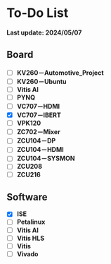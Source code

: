 # To-Do List

**Last update: 2024/05/07**

## Board

- [ ] **KV260－Automotive_Project**
- [ ] **KV260－Ubuntu**
- [ ] **Vitis AI**
- [ ] **PYNQ**
- [ ] **VC707－HDMI**
- [x] **VC707－IBERT**
- [ ] **VPK120**
- [ ] **ZC702－Mixer**
- [ ] **ZCU104－DP**
- [ ] **ZCU104－HDMI**
- [ ] **ZCU104－SYSMON**
- [ ] **ZCU208**
- [ ] **ZCU216**

## Software

- [x] **ISE**
- [ ] **Petalinux**
- [ ] **Vitis AI**
- [ ] **Vitis HLS**
- [ ] **Vitis**
- [ ] **Vivado**
